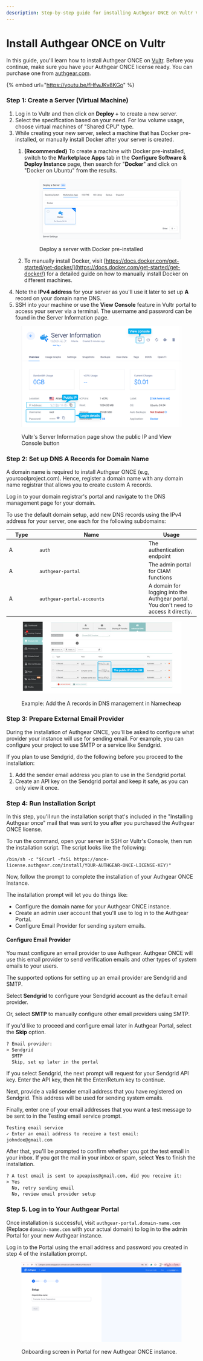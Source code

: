 ```yaml
---
description: Step-by-step guide for installing Authgear ONCE on Vultr VM
---
```


# Install Authgear ONCE on Vultr

In this guide, you'll learn how to install Authgear ONCE on [Vultr](https://www.vultr.com). Before you continue, make sure you have your Authgear ONCE license ready. You can purchase one from [authgear.com](https://www.authgear.com/).

{% embed url="https://youtu.be/fHfwJKv8KGo" %}

### Step 1: Create a Server (Virtual Machine)

1. Log in to Vultr and then click on **Deploy +** to create a new server.
2. Select the specification based on your need. For low volume usage, choose virtual machines of "Shared CPU" type.
3. While creating your new server, select a machine that has Docker pre-installed, or manually install Docker after your server is created.
   1.  &#x20;**(Recommended)** To create a machine with Docker pre-installed, switch to the **Marketplace Apps** tab in the **Configure Software & Deploy Instance** page, then search for "**Docker**" and click on "Docker on Ubuntu" from the results.

       <figure><img src="../.gitbook/assets/image (52).png" alt=""><figcaption><p>Deploy a server with Docker pre-installed</p></figcaption></figure>
   2. To manually install Docker, visit [https://docs.docker.com/get-started/get-docker/](https://docs.docker.com/get-started/get-docker/) for a detailed guide on how to manually install Docker on different machines.
4. Note the **IPv4 address** for your server as you'll use it later to set up **A** record on your domain name DNS.
5. SSH into your machine or use the **View Console** feature in Vultr portal to access your server via a terminal. The username and password can be found in the Server Information page.

<figure><img src="../.gitbook/assets/image (53).png" alt=""><figcaption><p>Vultr's Server Information page show the public IP and View Console button</p></figcaption></figure>

### Step 2: Set up DNS A Records for Domain Name

A domain name is required to install Authgear ONCE (e.g, yourcoolproject.com). Hence, register a domain name with any domain name registrar that allows you to create custom A records.

Log in to your domain registrar's portal and navigate to the DNS management page for your domain.

To use the default domain setup, add new DNS records using the IPv4 address for your server, one each for the following subdomains:

<table><thead><tr><th width="66.83203125">Type</th><th width="275">Name</th><th>Usage</th></tr></thead><tbody><tr><td>A</td><td><code>auth</code></td><td>The authentication endpoint</td></tr><tr><td>A</td><td><code>authgear-portal</code></td><td>The admin portal for CIAM functions</td></tr><tr><td>A</td><td><code>authgear-portal-accounts</code></td><td>A domain for logging into the Authgear portal. You don't need to access it directly.</td></tr></tbody></table>

<figure><img src="../.gitbook/assets/image (55).png" alt=""><figcaption><p>Example: Add the A records in DNS management in Namecheap</p></figcaption></figure>

### Step 3: Prepare External Email Provider

During the installation of Authgear ONCE, you'll be asked to configure what provider your instance will use for sending email. For example, you can configure your project to use SMTP or a service like Sendgrid.

If you plan to use Sendgrid, do the following before you proceed to the installation:

1. Add the sender email address you plan to use in the Sendgrid portal.
2. Create an API key on the Sendgrid portal and keep it safe, as you can only view it once.

### Step 4: Run Installation Script

In this step, you'll run the installation script that's included in the "Installing Authgear once" mail that was sent to you after you purchased the Authgear ONCE license.

To run the command, open your server in SSH or Vultr's Console, then run the installation script. The script looks like the following:

```
/bin/sh -c "$(curl -fsSL https://once-license.authgear.com/install/YOUR-AUTHGEAR-ONCE-LICENSE-KEY)"
```

Now, follow the prompt to complete the installation of your Authgear ONCE Instance.

The installation prompt will let you do things like:

* Configure the domain name for your Authgear ONCE instance.
* Create an admin user account that you'll use to log in to the Authgear Portal.
* Configure Email Provider for sending system emails.

#### Configure Email Provider

You must configure an email provider to use Authgear. Authgear ONCE will use this email provider to send verification emails and other types of system emails to your users.

The supported options for setting up an email provider are Sendgrid and SMTP.

Select **Sendgrid** to configure your Sendgrid account as the default email provider.

Or, select **SMTP** to manually configure other email providers using SMTP.

If you'd like to proceed and configure email later in Authgear Portal, select the **Skip** option.

```
? Email provider:
> Sendgrid
  SMTP
  Skip, set up later in the portal

```

If you select Sendgrid, the next prompt will request for your Sendgrid API key. Enter the API key, then hit the Enter/Return key to continue.

Next, provide a valid sender email address that you have registered on Sendgrid. This address will be used for sending system emails.

Finally, enter one of your email addresses that you want a test message to be sent to in the Testing email service prompt.

```
Testing email service
✓ Enter an email address to receive a test email:
johndoe@gmail.com 
```

After that, you'll be prompted to confirm whether you got the test email in your inbox. If you got the mail in your inbox or spam, select **Yes** to finish the installation.

```
? A test email is sent to apeapius@gmail.com, did you receive it:
> Yes
  No, retry sending email
  No, review email provider setup

```

### Step 5. Log in to Your Authgear Portal

Once installation is successful, visit `authgear-portal.domain-name.com` (Replace `domain-name.com` with your actual domain) to log in to the admin Portal for your new Authgear instance.

Log in to the Portal using the email address and password you created in step 4 of the installation prompt.

<figure><img src="../.gitbook/assets/once-onboard.png" alt=""><figcaption><p>Onboarding screen in Portal for new Authgear ONCE instance.</p></figcaption></figure>
